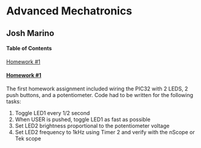 Advanced Mechatronics
=============================================

Josh Marino 
---------------------------------------------


#### Table of Contents ####
[Homework #1](#hw1)


#### [Homework #1](https://github.com/JoshMarino/advanced_mechatronics/tree/master/hw1)  <a name="hw1"></a>
The first homework assignment included wiring the PIC32 with 2 LEDS, 2 push buttons, and a potentiometer. Code had to be written for the following tasks:

1. Toggle LED1 every 1/2 second
2. When USER is pushed, toggle LED1 as fast as possible
3. Set LED2 brightness proportional to the potentiometer voltage
4. Set LED2 frequency to 1kHz using Timer 2 and verify with the nScope or Tek scope
